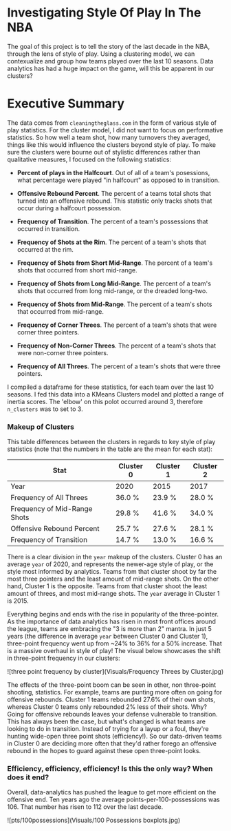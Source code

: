 # Investigating Style Of Play In The NBA

The goal of this project is to tell the story of the last decade in the NBA, through the lens of style of play.  Using a clustering model, we can contexualize and group how  teams played over the last 10 seasons.  Data analytics has had a huge impact on the game, will this be apparent in our clusters?

# Executive Summary 
The data comes from `cleaningtheglass.com` in the form of various style of play statistics.  For the cluster model, I did not want to focus on performative statistics.  So how well a team shot, how many turnovers they averaged, things like this would influence the clusters beyond style of play.  To make sure the clusters were bourne out of stylistic differences rather than qualitative measures, I focused on the following statistics:  

* **Percent of plays in the Halfcourt**.  Out of all of a team's posessions, what percentage were played "in halfcourt" as opposed to in transition.

* **Offensive Rebound Percent**.  The percent of a teams total shots that turned into an offensive rebound.  This statistic only tracks shots that occur during a halfcourt possession.

* **Frequency of Transition**.  The percent of a team's possessions that occurred in transition.

* **Frequency of Shots at the Rim**.  The percent of a team's shots that occurred at the rim.

* **Frequency of Shots from Short Mid-Range**.  The percent of a team's shots that occurred from short mid-range.

* **Frequency of Shots from Long Mid-Range**.  The percent of a team's shots that occurred from long mid-range, or the dreaded long-two.  

* **Frequency of Shots from Mid-Range**. The percent of a team's shots that occurred from mid-range.

* **Frequency of Corner Threes**. The percent of a team's shots that were corner three pointers.

* **Frequency of Non-Corner Threes**. The percent of a team's shots that were non-corner three pointers.

* **Frequency of All Threes**. The percent of a team's shots that were three pointers.

I compiled a dataframe for these statistics, for each team over the last 10 seasons.  I fed this data into a KMeans Clusters model and plotted a range of inertia scores.  The 'elbow' on this polot occurred around 3, therefore `n_clusters` was to set to 3.    

### Makeup of Clusters

This table differences between the clusters in regards to key style of play statistics (note that the numbers in the table are the mean for each stat):

| Stat      | Cluster 0 | Cluster 1 | Cluster 2
| ----------- | ----------- |-----------|----------|
| Year   | 2020 | 2015 | 2017|
| Frequency of All Threes  | 36.0 % | 23.9 % | 28.0 % |
| Frequency of Mid-Range Shots | 29.8 % | 41.6 % | 34.0 % |
| Offensive Rebound Percent | 25.7 % | 27.6 % | 28.1 % |
| Frequency of Transition | 14.7 % | 13.0 % | 16.6 % |

There is a clear division in the `year` makeup of the clusters.  Cluster 0 has an average `year` of 2020, and represents the newer-age style of play, or the style most informed by analytics.  Teams from that cluster shoot by far the most three pointers and the least amount of mid-range shots.  On the other hand, Cluster 1 is the opposite.  Teams from that cluster shoot the least amount of threes, and most mid-range shots.  The `year` average in Cluster 1 is 2015.  

Everything begins and ends with the rise in popularity of the three-pointer.  As the importance of data analytics has risen in most front offices around the league, teams are embracing the "3 is more than 2" mantra.  In just 5 years (the difference in average `year` between Cluster 0 and Cluster 1), three-point frequency went up from ~24% to 36% for a 50% increase.  That is a massive overhaul in style of play!  The visual below showcases the shift in three-point frequency in our clusters:

![three point frequency by cluster](Visuals/Frequency Threes by Cluster.jpg)

The effects of the three-point boom can be seen in other, non three-point shooting, statistics.  For example, teams are punting more often on going for offensive rebounds.  Cluster 1 teams rebounded 27.6% of their own shots, whereas Cluster 0 teams only rebounded 2% less of their shots.  Why?  Going for offensive rebounds leaves your defense vulnerable to transition.  This has always been the case, but what's changed is what teams are looking to do in transition.  Instead of trying for a layup or a foul, they're hunting wide-open three point shots (efficiency!).  So our data-driven teams in Cluster 0 are deciding more often that they'd rather forego an offensive rebound in the hopes to guard against these open three-point looks.

### Efficiency, efficiency, efficiency! Is this the only way?  When does it end?
Overall, data-analytics has pushed the league to get more efficient on the offensive end.  Ten years ago the average points-per-100-possessions was 106.  That number has risen to 112 over the last decade.  

![pts/100possessions](Visuals/100 Possessions boxplots.jpg)






